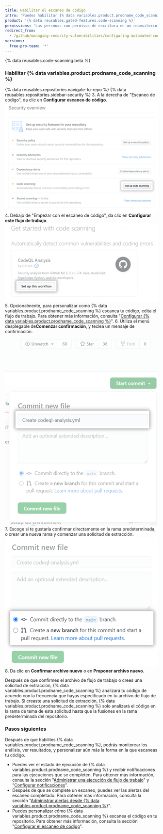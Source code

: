 ```yaml
---
title: Habilitar el escaneo de código
intro: 'Puedes habilitar {% data variables.product.prodname_code_scanning %} para el repositorio de tu proyecto.'
product: '{% data reusables.gated-features.code-scanning %}'
permissions: 'Las personas con permisos de escritura en un repositorio pueden habilitar {% data variables.product.prodname_code_scanning %} para éste.'
redirect_from:
  - /github/managing-security-vulnerabilities/configuring-automated-code-scanning
versions:
  free-pro-team: '*'
---
```


{% data reusables.code-scanning.beta %}

### Habilitar {% data variables.product.prodname_code_scanning %}

{% data reusables.repositories.navigate-to-repo %}
{% data reusables.repositories.sidebar-security %}
3. A la derecha de "Escaneo de código", da clic en **Configurar escaneo de código**. ![botón de "configurar escaneo de código" a la derecha de "escaneo de código" en el Resumen de Seguridad.](/assets/images/help/security/overview-set-up-code-scanning.png)
4. Debajo de "Empezar con el escaneo de código", da clic en **Configurar este flujo de trabajo**. ![Botón de "configurar este flujo de trabajo" debajo del título "empezar con el escaneo de código"](/assets/images/help/repository/code-scanning-set-up-this-workflow.png)
5. Opcionalmente, para personalizar como {% data variables.product.prodname_code_scanning %} escanea tu código, edita el flujo de trabajo. Para obtener más información, consulta "[Configurar {% data variables.product.prodname_code_scanning %}](/github/finding-security-vulnerabilities-and-errors-in-your-code/configuring-code-scanning)".
6. Utiliza el menú desplegable de**Comenzar confirmación**, y teclea un mensaje de confirmación. ![Iniciar confirmación](/assets/images/help/repository/start-commit-commit-new-file.png)
7. Escoge si te gustaría confirmar directamente en la rama predeterminada, o crear una nueva rama y comenzar una solicitud de extracción. ![Escoger dónde confirmar](/assets/images/help/repository/start-commit-choose-where-to-commit.png)
8. Da clic en **Confirmar archivo nuevo** o en **Proponer archivo nuevo**.

Después de que confirmes el archivo de flujo de trabajo o crees una solicitud de extracción, {% data variables.product.prodname_code_scanning %} analizará tu código de acuerdo con la frecuencia que hayas especificado en tu archivo de flujo de trabajo. Si creaste una solicitud de extracción, {% data variables.product.prodname_code_scanning %} solo analizará el código en la rama de tema de esta solicitud hasta que la fusiones en la rama predeterminada del repositorio.

### Pasos siguientes

Después de que habilites {% data variables.product.prodname_code_scanning %}, podrás monitorear los análisis, ver resultados, y personalizar aún más la forma en la que escaneas tu código.

- Puedes ver el estado de ejecución de {% data variables.product.prodname_code_scanning %} y recibir notificaciones para las ejecuciones que se completen. Para obtener más información, consulta la sección "[Administrar una ejecución de flujo de trabajo](/actions/configuring-and-managing-workflows/managing-a-workflow-run)" y "[Configurar notificaciones](/github/managing-subscriptions-and-notifications-on-github/configuring-notifications#github-actions-notification-options)".
- Después de que se complete un escaneo, puedes ver las alertas del escaneo completado. Para obtener más información, consulta la sección "[Administrar alertas desde {% data variables.product.prodname_code_scanning %}](/github/finding-security-vulnerabilities-and-errors-in-your-code/managing-alerts-from-code-scanning)".
- Puedes personalizar cómo {% data variables.product.prodname_code_scanning %} escanea el código en tu repositorio. Para obtener más información, consulta la sección "[Configurar el escaneo de código](/github/finding-security-vulnerabilities-and-errors-in-your-code/configuring-code-scanning)".
